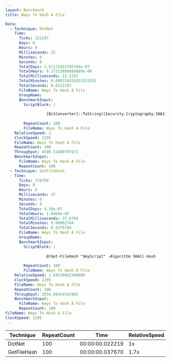 ```yaml
---
layout: Benchmark
title: Ways To Hash A File

Data: 
  - Technique: DotNet
    Time: 
      Ticks: 222197
      Days: 0
      Hours: 0
      Milliseconds: 22
      Minutes: 0
      Seconds: 0
      TotalDays: 2.57172453703704e-07
      TotalHours: 6.17213888888889e-06
      TotalMilliseconds: 22.2197
      TotalMinutes: 0.000370328333333333
      TotalSeconds: 0.0222197
      FileName: Ways To Hash A File
      GroupName: 
      BenchmarkInput: 
        ScriptBlock: |
           
                  [BitConverter]::ToString([Security.Cryptography.SHA1]::Create().ComputeHash([IO.File]::ReadAllBytes("$myScript"))).Replace('-','').ToLower()
              
        RepeatCount: 100
        FileName: Ways To Hash A File
    RelativeSpeed: 1
    ClockSpeed: 2295
    FileName: Ways To Hash A File
    RepeatCount: 100
    Throughput: 4500.51080797671
    BenchmarkInput: 
      FileName: Ways To Hash A File
      RepeatCount: 100
  - Technique: GetFileHash
    Time: 
      Ticks: 376704
      Days: 0
      Hours: 0
      Milliseconds: 37
      Minutes: 0
      Seconds: 0
      TotalDays: 4.36e-07
      TotalHours: 1.0464e-05
      TotalMilliseconds: 37.6704
      TotalMinutes: 0.00062784
      TotalSeconds: 0.0376704
      FileName: Ways To Hash A File
      GroupName: 
      BenchmarkInput: 
        ScriptBlock: |
          
                  @(Get-FileHash "$myScript" -Algorithm SHA1).Hash
              
        RepeatCount: 100
        FileName: Ways To Hash A File
    RelativeSpeed: 1.69536042340806
    ClockSpeed: 2295
    FileName: Ways To Hash A File
    RepeatCount: 100
    Throughput: 2654.60414542983
    BenchmarkInput: 
      FileName: Ways To Hash A File
      RepeatCount: 100
FileName: Ways To Hash A File
ClockSpeed: 2295
---
```





|Technique  |RepeatCount|Time           |RelativeSpeed|Throughput|
|-----------|-----------|---------------|-------------|----------|
|DotNet     |100        |00:00:00.022219|1x           |4500.51/s |
|GetFileHash|100        |00:00:00.037670|1.7x         |2654.6/s  |
